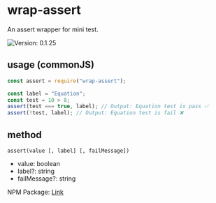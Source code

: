 # wrap-assert

An assert wrapper for mini test.

<img src='https://img.shields.io/badge/Version-0.1.25-brightgreen'  alt="Version: 0.1.25"/>

## usage (commonJS)

```javascript
const assert = require("wrap-assert");

const label = "Equation";
const test = 10 > 8;
assert(test === true, label); // Output: Equation test is pass ✅
assert(!test, label); // Output: Equation test is fail ❌
```

## method

`assert(value [, label] [, failMessage])`

- value: boolean
- label?: string
- failMessage?: string

NPM Package: [Link](https://npmjs.com/package/wrap-assert)
